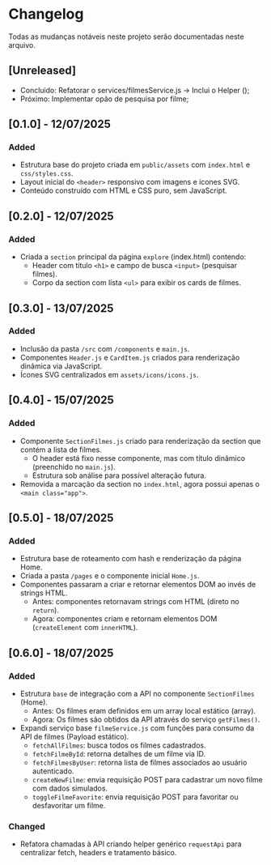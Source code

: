 # Changelog

Todas as mudanças notáveis neste projeto serão documentadas neste arquivo.

## [Unreleased]
- Concluido: Refatorar o services/filmesService.js -> Inclui o Helper ();
- Próximo: Implementar opão de pesquisa por filme;

## [0.1.0] - 12/07/2025
### Added
- Estrutura base do projeto criada em `public/assets` com `index.html` e `css/styles.css`.
- Layout inicial do `<header>` responsivo com imagens e ícones SVG.
- Conteúdo construído com HTML e CSS puro, sem JavaScript.

## [0.2.0] - 12/07/2025
### Added
- Criada a `section` principal da página `explore` (index.html) contendo:
  - Header com título `<h1>` e campo de busca `<input>` (pesquisar filmes).
  - Corpo da section com lista `<ul>` para exibir os cards de filmes.

## [0.3.0] - 13/07/2025
### Added
- Inclusão da pasta `/src` com `/components` e `main.js`.
- Componentes `Header.js` e `CardItem.js` criados para renderização dinâmica via JavaScript.
- Ícones SVG centralizados em `assets/icons/icons.js`.

## [0.4.0] - 15/07/2025
### Added
- Componente `SectionFilmes.js` criado para renderização da section que contém a lista de filmes.
  - O header está fixo nesse componente, mas com título dinâmico (preenchido no `main.js`).
  - Estrutura sob análise para possível alteração futura.
- Removida a marcação da section no `index.html`, agora possui apenas o `<main class="app">`.

## [0.5.0] - 18/07/2025
### Added
- Estrutura base de roteamento com hash e renderização da página Home.
- Criada a pasta `/pages` e o componente inicial `Home.js`.
- Componentes passaram a criar e retornar elementos DOM ao invés de strings HTML.
  - Antes: componentes retornavam strings com HTML (direto no `return`).
  - Agora: componentes criam e retornam elementos DOM (`createElement` com `innerHTML`).

## [0.6.0] - 18/07/2025
### Added
- Estrutura `base` de integração com a API no componente `SectionFilmes` (Home).
  - Antes: Os filmes eram definidos em um array local estático (array).
  - Agora: Os filmes são obtidos da API através do serviço `getFilmes()`.
- Expandi serviço base `filmeService.js` com funções para consumo da API de filmes (Payload estático).
  - `fetchAllFilmes`: busca todos os filmes cadastrados.
  - `fetchFilmeById`: retorna detalhes de um filme via ID.
  - `fetchFilmesByUser`: retorna lista de filmes associados ao usuário autenticado.
  - `createNewFilme`: envia requisição POST para cadastrar um novo filme com dados simulados.
  - `toggleFilmeFavorite`: envia requisição POST para favoritar ou desfavoritar um filme.

### Changed
- Refatora chamadas à API criando helper genérico `requestApi` para centralizar fetch, headers e tratamento básico.
